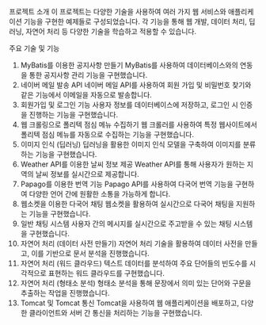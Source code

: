 프로젝트 소개
이 프로젝트는 다양한 기술을 사용하여 여러 가지 웹 서비스와 애플리케이션 기능을 구현한 예제들로 구성되었습니다. 각 기능을 통해 웹 개발, 데이터 처리, 딥러닝, 자연어 처리 등 다양한 기술을 학습하고 적용할 수 있습니다.

주요 기술 및 기능
1. MyBatis를 이용한 공지사항 만들기
MyBatis를 사용하여 데이터베이스와의 연동을 통한 공지사항 관리 기능을 구현했습니다.
2. 네이버 메일 발송 API
네이버 메일 API를 사용하여 회원 가입 및 비밀번호 찾기와 같은 기능에서 이메일을 자동으로 발송합니다.
3. 회원가입 및 로그인 기능
사용자 정보를 데이터베이스에 저장하고, 로그인 시 인증을 진행하는 기능을 구현했습니다.
4. 웹 크롤링으로 폴리텍 점심 메뉴 수집하기
웹 크롤러를 사용하여 특정 웹사이트에서 폴리텍 점심 메뉴를 자동으로 수집하는 기능을 구현했습니다.
5. 이미지 인식 (딥러닝)
딥러닝을 활용한 이미지 인식 모델을 구축하여 이미지를 분류하는 기능을 구현했습니다.
6. Weather API를 이용한 날씨 정보 제공
Weather API를 통해 사용자가 원하는 지역의 날씨 정보를 실시간으로 제공합니다.
7. Papago를 이용한 번역 기능
Papago API를 사용하여 다국어 번역 기능을 구현하여 다양한 언어 간에 원활한 소통을 가능하게 합니다.
8. 웹소켓을 이용한 다국어 채팅
웹소켓을 활용하여 실시간으로 다국어 채팅을 지원하는 기능을 구현했습니다.
9. 일반 채팅 시스템
사용자 간의 메시지를 실시간으로 주고받을 수 있는 채팅 시스템을 구현했습니다.
10. 자연어 처리 (데이터 사전 만들기)
자연어 처리 기술을 활용하여 데이터 사전을 만들고, 이를 기반으로 문서 분석을 진행했습니다.
11. 자연어 처리 (워드 클라우드)
텍스트 데이터를 분석하여 주요 단어들의 빈도수를 시각적으로 표현하는 워드 클라우드를 구현했습니다.
12. 자연어 처리 (형태소 분석)
형태소 분석을 통해 문장에서 의미 있는 단어와 구문을 추출하는 작업을 진행했습니다.
13. Tomcat 및 Tomcat 통신
Tomcat을 사용하여 웹 애플리케이션을 배포하고, 다양한 클라이언트와 서버 간 통신을 처리하는 기능을 구현했습니다.
